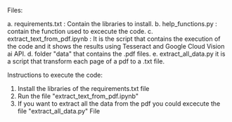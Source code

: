 Files:

a. requirements.txt : Contain the libraries to install.
b. help_functions.py : contain the function used to excecute the code.
c. extract_text_from_pdf.ipynb : It is the script that contains the execution of the code and it shows the results using Tesseract and Google Cloud Vision ai API.
d. folder "data" that contains the .pdf files.
e. extract_all_data.py it is a script that transform each page of a pdf to a .txt file.

Instructions to execute the code:

1. Install the libraries of the requirements.txt file
2. Run the file "extract_text_from_pdf.ipynb"
3. If you want to extract all the data from the pdf you could excecute the file "extract_all_data.py"
File